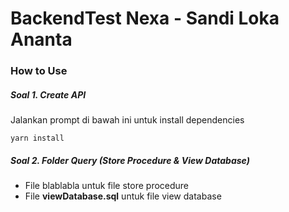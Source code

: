 # BackendTest Nexa - Sandi Loka Ananta

### How to Use

##### Soal 1. Create API

Jalankan prompt di bawah ini untuk install dependencies

```
yarn install
```

##### Soal 2. Folder Query (Store Procedure & View Database)

- File blablabla untuk file store procedure
- File <strong>viewDatabase.sql</strong> untuk file view database